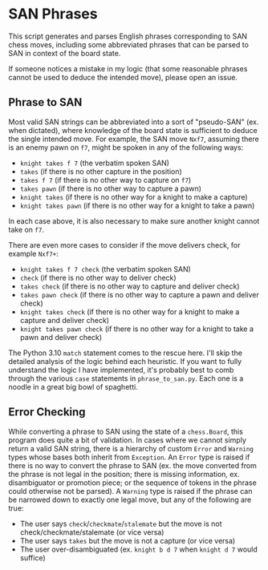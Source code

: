 # SAN Phrases
This script generates and parses English phrases corresponding to SAN chess moves, including some abbreviated phrases that can be parsed to SAN
in context of the board state.

If someone notices a mistake in my logic (that some reasonable phrases cannot be used to deduce the intended move), please open an issue.

## Phrase to SAN
Most valid SAN strings can be abbreviated into a sort of "pseudo-SAN" (ex. when dictated), where knowledge of the board state is sufficient to
deduce the single intended move. For example, the SAN move `Nxf7`, assuming there is an enemy pawn on `f7`, might be spoken in any of the 
following ways:
- `knight takes f 7` (the verbatim spoken SAN)
- `takes` (if there is no other capture in the position)
- `takes f 7` (if there is no other way to capture on `f7`)
- `takes pawn` (if there is no other way to capture a pawn)
- `knight takes` (if there is no other way for a knight to make a capture)
- `knight takes pawn` (if there is no other way for a knight to take a pawn)

In each case above, it is also necessary to make sure another knight cannot take on `f7`.

There are even more cases to consider if the move delivers check, for example `Nxf7+`:
- `knight takes f 7 check` (the verbatim spoken SAN)
- `check` (if there is no other way to deliver check)
- `takes check` (if there is no other way to capture and deliver check)
- `takes pawn check` (if there is no other way to capture a pawn and deliver check)
- `knight takes check` (if there is no other way for a knight to make a capture and deliver check)
- `knight takes pawn check` (if there is no other way for a knight to take a pawn and deliver check)

The Python 3.10 `match` statement comes to the rescue here. I'll skip the detailed analysis of the logic behind each heuristic. If you want to
fully understand the logic I have implemented, it's probably best to comb through the various `case` statements in `phrase_to_san.py`. Each one
is a noodle in a great big bowl of spaghetti.

## Error Checking
While converting a phrase to SAN using the state of a `chess.Board`, this program does quite a bit of validation. In cases where we cannot simply return
a valid SAN string, there is a hierarchy of custom `Error` and `Warning` types whose bases both inherit from `Exception`. An `Error` type is raised if there is 
no way to convert the phrase to SAN (ex. the move converted from the phrase is not legal in the position; there is missing information, ex. disambiguator or 
promotion piece; or the sequence of tokens in the phrase could otherwise not be parsed). A `Warning` type is raised if the phrase can be narrowed down to 
exactly one legal move, but any of the following are true:
- The user says `check`/`checkmate`/`stalemate` but the move is not check/checkmate/stalemate (or vice versa)
- The user says `takes` but the move is not a capture (or vice versa)
- The user over-disambiguated (ex. `knight b d 7` when `knight d 7` would suffice)

